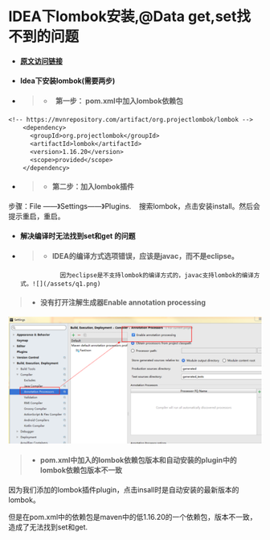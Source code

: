 # IDEA下lombok安装,@Data get,set找不到的问题

* #### [原文访问链接](https://blog.csdn.net/xzp_12345/article/details/80268834)

* #### Idea下安装lombok\(需要两步\)

* > * ####   第一步： pom.xml中加入lombok依赖包

```
<!-- https://mvnrepository.com/artifact/org.projectlombok/lombok -->
    <dependency>
      <groupId>org.projectlombok</groupId>
      <artifactId>lombok</artifactId>
      <version>1.16.20</version>
      <scope>provided</scope>
    </dependency>
```

* > * #### 第二步：加入lombok插件

步骤：File ——》Settings——》Plugins.    搜索lombok，点击安装install。然后会提示重启，重启。

* #### 解决编译时无法找到set和get 的问题
* > * #### IDEA的编译方式选项错误，应该是javac，而不是eclipse。

                 因为eclipse是不支持lombok的编译方式的，javac支持lombok的编译方式。![](/assets/q1.png)

> * #### 没有打开注解生成器Enable annotation processing

![](/assets/q2.png)

> * #### pom.xml中加入的lombok依赖包版本和自动安装的plugin中的lombok依赖包版本不一致

因为我们添加的lombok插件plugin，点击insall时是自动安装的最新版本的lombok。

但是在pom.xml中的依赖包是maven中的低1.16.20的一个依赖包，版本不一致，造成了无法找到set和get.



